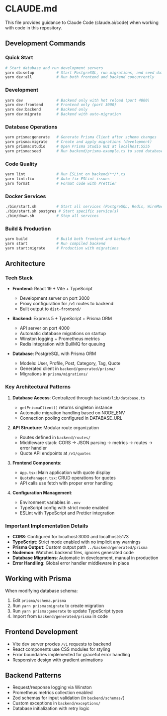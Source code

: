 # CLAUDE.md

This file provides guidance to Claude Code (claude.ai/code) when working with code in this repository.

## Development Commands

### Quick Start

```bash
# Start database and run development servers
yarn db:setup          # Start PostgreSQL, run migrations, and seed data
yarn dev:all           # Run both frontend and backend concurrently
```

### Development

```bash
yarn dev               # Backend only with hot reload (port 4000)
yarn dev:frontend      # Frontend only (port 3000)
yarn dev:backend       # Backend only
yarn dev:migrate       # Backend with auto-migration
```

### Database Operations

```bash
yarn prisma:generate   # Generate Prisma Client after schema changes
yarn prisma:migrate    # Create and apply migrations (development)
yarn prisma:studio     # Open Prisma Studio GUI at localhost:5555
yarn prisma:seed       # Run backend/prisma-example.ts to seed database
```

### Code Quality

```bash
yarn lint              # Run ESLint on backend/**/*.ts
yarn lint:fix          # Auto-fix ESLint issues
yarn format            # Format code with Prettier
```

### Docker Services

```bash
./bin/start.sh         # Start all services (PostgreSQL, Redis, WireMock)
./bin/start.sh postgres # Start specific service(s)
./bin/down.sh          # Stop all services
```

### Build & Production

```bash
yarn build             # Build both frontend and backend
yarn start             # Run compiled backend
yarn start:migrate     # Production with migrations
```

## Architecture

### Tech Stack

- **Frontend**: React 19 + Vite + TypeScript
  - Development server on port 3000
  - Proxy configuration for `/v1` routes to backend
  - Built output to `dist-frontend/`

- **Backend**: Express 5 + TypeScript + Prisma ORM
  - API server on port 4000
  - Automatic database migrations on startup
  - Winston logging + Prometheus metrics
  - Redis integration with BullMQ for queuing

- **Database**: PostgreSQL with Prisma ORM
  - Models: User, Profile, Post, Category, Tag, Quote
  - Generated client in `backend/generated/prisma/`
  - Migrations in `prisma/migrations/`

### Key Architectural Patterns

1. **Database Access**: Centralized through `backend/lib/database.ts`
   - `getPrismaClient()` returns singleton instance
   - Automatic migration handling based on NODE_ENV
   - Connection pooling configured in DATABASE_URL

2. **API Structure**: Modular route organization
   - Routes defined in `backend/routes/`
   - Middleware stack: CORS → JSON parsing → metrics → routes → error handler
   - Quote API endpoints at `/v1/quotes`

3. **Frontend Components**:
   - `App.tsx`: Main application with quote display
   - `QuoteManager.tsx`: CRUD operations for quotes
   - API calls use fetch with proper error handling

4. **Configuration Management**:
   - Environment variables in `.env`
   - TypeScript config with strict mode enabled
   - ESLint with TypeScript and Prettier integration

### Important Implementation Details

- **CORS**: Configured for localhost:3000 and localhost:5173
- **TypeScript**: Strict mode enabled with no implicit any warnings
- **Prisma Output**: Custom output path `../backend/generated/prisma`
- **Nodemon**: Watches backend files, ignores generated code
- **Database Migrations**: Automatic in development, manual in production
- **Error Handling**: Global error handler middleware in place

## Working with Prisma

When modifying database schema:

1. Edit `prisma/schema.prisma`
2. Run `yarn prisma:migrate` to create migration
3. Run `yarn prisma:generate` to update TypeScript types
4. Import from `backend/generated/prisma` in code

## Frontend Development

- Vite dev server proxies `/v1` requests to backend
- React components use CSS modules for styling
- Error boundaries implemented for graceful error handling
- Responsive design with gradient animations

## Backend Patterns

- Request/response logging via Winston
- Prometheus metrics collection enabled
- Zod schemas for input validation (in `backend/schemas/`)
- Custom exceptions in `backend/exceptions/`
- Database initialization with retry logic
